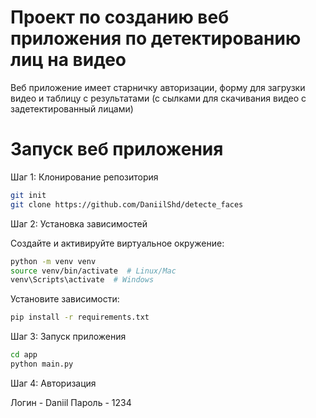# Проект по созданию веб приложения по детектированию лиц на видео
Веб приложение имеет старничку авторизации, форму для загрузки видео 
и таблицу с результатами (с сылками для скачивания видео с задетектированный лицами)

# Запуск веб приложения
Шаг 1: Клонирование репозитория

```sh
git init
git clone https://github.com/DaniilShd/detecte_faces
```
Шаг 2: Установка зависимостей

Создайте и активируйте виртуальное окружение:
```sh
python -m venv venv
source venv/bin/activate  # Linux/Mac
venv\Scripts\activate  # Windows
```

Установите зависимости:

```sh
pip install -r requirements.txt
```

Шаг 3: Запуск приложения

```sh
cd app
python main.py
```

Шаг 4: Авторизация

Логин - Daniil
Пароль - 1234

